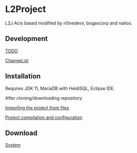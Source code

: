 # L2Project

L2J Acis based modified by n0nedevv, bogascorp and naitos.


## Development

[TODO](./txtfiles/TODO.md)

[ChangeList](./txtfiles/ChangeList.md)



## Installation

Requires JDK 11, MariaDB with HeidiSQL, Eclipse IDE.

After cloning/downloading repository:

[Importing the project from files](https://www.youtube.com/watch?v=TeYiMJasJmE&feature=emb_title)

[Project compilation and configuration](https://www.youtube.com/watch?v=2gCdSd7ZLxI&feature=emb_title)


## Download
[System](https://we.tl/t-VmkF8tuFEs)